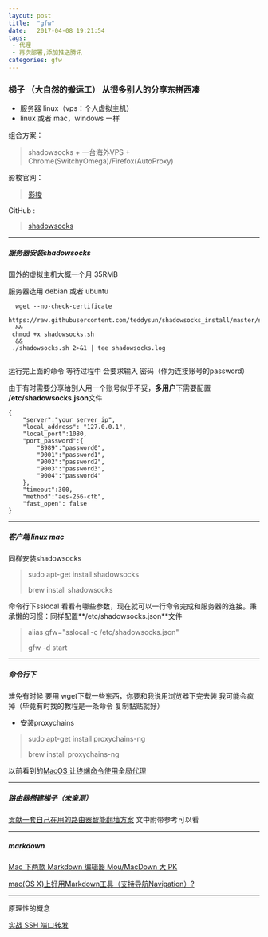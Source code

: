 ```yaml
---
layout: post
title:  "gfw"
date:   2017-04-08 19:21:54
tags:
 - 代理
 - 再次部署,添加推送腾讯
categories: gfw
---
```


### 梯子  （大自然的搬运工） 从很多别人的分享东拼西凑
* 服务器 linux（vps：个人虚拟主机）
* linux 或者 mac，windows 一样

组合方案：
>shadowsocks + 一台海外VPS + Chrome(SwitchyOmega)/Firefox(AutoProxy)

影梭官网：
>[影梭](http://www.iyingsuo.com/)

GitHub :
>[shadowsocks](https://github.com/shadowsocks)

***

##### 服务器安装shadowsocks
国外的虚拟主机大概一个月 35RMB

服务器选用 debian 或者 ubuntu

	
```shell
  wget --no-check-certificate 
  https://raw.githubusercontent.com/teddysun/shadowsocks_install/master/shadowsocks.sh 
  &&
 chmod +x shadowsocks.sh 
  &&
 ./shadowsocks.sh 2>&1 | tee shadowsocks.log
	
```

运行完上面的命令 等待过程中 会要求输入 密码（作为连接账号的password）

由于有时需要分享给别人用一个账号似乎不妥，**多用户**下需要配置
**/etc/shadowsocks.json**文件

```
{
	"server":"your_server_ip",
	"local_address": "127.0.0.1",
	"local_port":1080,
	"port_password":{
		"8989":"password0",
		"9001":"password1",
		"9002":"password2",
		"9003":"password3",
		"9004":"password4"
	},
	"timeout":300,
	"method":"aes-256-cfb",
	"fast_open": false
}
```

***

##### 客户端 linux mac
同样安装shadowsocks
>sudo apt-get install shadowsocks
>
>brew install shadowsocks 

命令行下sslocal 看看有哪些参数，现在就可以一行命令完成和服务器的连接。秉承懒的习惯：同样配置**/etc/shadowsocks.json**文件
>alias gfw="sslocal -c /etc/shadowsocks.json"
>
>gfw -d start


***

##### 命令行下
难免有时候 要用 wget下载一些东西，你要和我说用浏览器下完去装 我可能会疯掉（毕竟有时找的教程是一条命令 复制黏贴就好）

* 安装proxychains

>sudo apt-get install proxychains-ng
>
>brew install proxychains-ng

以前看到的[MacOS 让终端命令使用全局代理](http://www.jianshu.com/p/bee7c63c3d50)

***

##### 路由器搭建梯子（未亲测）
[贡献一套自己在用的路由器智能翻墙方案](http://www.mingdong.me/2014/11/contributed-a-behind-the-routers-themselves-using-smart-package/)
文中附带参考可以看

***

##### markdown
[Mac 下两款 Markdown 编辑器 Mou/MacDown 大 PK](http://www.jianshu.com/p/6c157af09e84)

[mac(OS X)上好用Markdown工具（支持导航Navigation）?](https://www.zhihu.com/question/22536553)

***

原理性的概念

[实战 SSH 端口转发](https://www.ibm.com/developerworks/cn/linux/l-cn-sshforward/)



